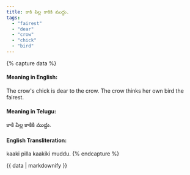 ```yaml
---
title: కాకి పిల్ల కాకికి ముద్దు.
tags:
  - "fairest"
  - "dear"
  - "crow"
  - "chick"
  - "bird"
---
```


{% capture data %}
#### Meaning in English:
The crow's chick is dear to the crow.
The crow thinks her own bird the fairest.

#### Meaning in Telugu:
కాకి పిల్ల కాకికి ముద్దు.

#### English Transliteration:
kaaki pilla kaakiki muddu.
{% endcapture %}

{{ data | markdownify }}

